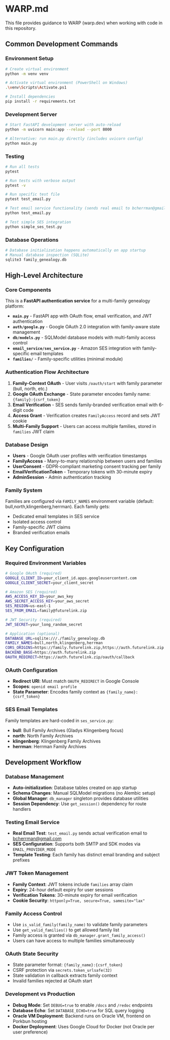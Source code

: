 # WARP.md

This file provides guidance to WARP (warp.dev) when working with code in this repository.

## Common Development Commands

### Environment Setup
```bash path=null start=null
# Create virtual environment
python -m venv venv

# Activate virtual environment (PowerShell on Windows)
.\venv\Scripts\Activate.ps1

# Install dependencies
pip install -r requirements.txt
```

### Development Server
```bash path=null start=null
# Start FastAPI development server with auto-reload
python -m uvicorn main:app --reload --port 8000

# Alternative: run main.py directly (includes uvicorn config)
python main.py
```

### Testing
```bash path=null start=null
# Run all tests
pytest

# Run tests with verbose output
pytest -v

# Run specific test file
pytest test_email.py

# Test email service functionality (sends real email to bcherrman@gmail.com)
python test_email.py

# Test simple SES integration
python simple_ses_test.py
```

### Database Operations
```bash path=null start=null
# Database initialization happens automatically on app startup
# Manual database inspection (SQLite)
sqlite3 family_genealogy.db
```

## High-Level Architecture

### Core Components
This is a **FastAPI authentication service** for a multi-family genealogy platform:

- **`main.py`** - FastAPI app with OAuth flow, email verification, and JWT authentication
- **`auth/google.py`** - Google OAuth 2.0 integration with family-aware state management  
- **`db/models.py`** - SQLModel database models with multi-family access control
- **`email_service/ses_service.py`** - Amazon SES integration with family-specific email templates
- **`families/`** - Family-specific utilities (minimal module)

### Authentication Flow Architecture
1. **Family-Context OAuth** - User visits `/oauth/start` with family parameter (bull, north, etc.)
2. **Google OAuth Exchange** - State parameter encodes family name: `{family}:{csrf_token}`
3. **Email Verification** - SES sends family-branded verification email with 6-digit code
4. **Access Grant** - Verification creates `FamilyAccess` record and sets JWT cookie
5. **Multi-Family Support** - Users can access multiple families, stored in `families` JWT claim

### Database Design
- **Users** - Google OAuth user profiles with verification timestamps
- **FamilyAccess** - Many-to-many relationship between users and families  
- **UserConsent** - GDPR-compliant marketing consent tracking per family
- **EmailVerificationToken** - Temporary tokens with 30-minute expiry
- **AdminSession** - Admin authentication tracking

### Family System
Families are configured via `FAMILY_NAMES` environment variable (default: bull,north,klingenberg,herrman). Each family gets:
- Dedicated email templates in SES service
- Isolated access control  
- Family-specific JWT claims
- Branded verification emails

## Key Configuration

### Required Environment Variables
```bash path=null start=null
# Google OAuth (required)
GOOGLE_CLIENT_ID=your_client_id.apps.googleusercontent.com
GOOGLE_CLIENT_SECRET=your_client_secret

# Amazon SES (required)  
AWS_ACCESS_KEY_ID=your_aws_key
AWS_SECRET_ACCESS_KEY=your_aws_secret
SES_REGION=us-east-1
SES_FROM_EMAIL=family@futurelink.zip

# JWT Security (required)
JWT_SECRET=your_long_random_secret

# Application (optional)
DATABASE_URL=sqlite:///./family_genealogy.db
FAMILY_NAMES=bull,north,klingenberg,herrman
CORS_ORIGINS=https://family.futurelink.zip,https://auth.futurelink.zip
BACKEND_BASE=https://auth.futurelink.zip
OAUTH_REDIRECT=https://auth.futurelink.zip/oauth/callback
```

### OAuth Configuration
- **Redirect URI**: Must match `OAUTH_REDIRECT` in Google Console
- **Scopes**: `openid email profile`
- **State Parameter**: Encodes family context as `{family_name}:{csrf_token}`

### SES Email Templates
Family templates are hard-coded in `ses_service.py`:
- **bull**: Bull Family Archives (Gladys Klingenberg focus)
- **north**: North Family Archives  
- **klingenberg**: Klingenberg Family Archives
- **herrman**: Herrman Family Archives

## Development Workflow

### Database Management
- **Auto-initialization**: Database tables created on app startup
- **Schema Changes**: Manual SQLModel migrations (no Alembic setup)
- **Global Manager**: `db_manager` singleton provides database utilities
- **Session Dependency**: Use `get_session()` dependency for route handlers

### Testing Email Service
- **Real Email Test**: `test_email.py` sends actual verification email to bcherrman@gmail.com
- **SES Configuration**: Supports both SMTP and SDK modes via `EMAIL_PROVIDER_MODE`
- **Template Testing**: Each family has distinct email branding and subject prefixes

### JWT Token Management
- **Family Context**: JWT tokens include `families` array claim
- **Expiry**: 24-hour default expiry for user sessions
- **Verification Tokens**: 30-minute expiry for email verification
- **Cookie Security**: `httponly=True, secure=True, samesite="lax"`

### Family Access Control
- Use `is_valid_family(family_name)` to validate family parameters
- Use `get_valid_families()` to get allowed family list
- Family access is granted via `db_manager.grant_family_access()`
- Users can have access to multiple families simultaneously

### OAuth State Security
- State parameter format: `{family_name}:{csrf_token}`
- CSRF protection via `secrets.token_urlsafe(32)`
- State validation in callback extracts family context
- Invalid families rejected at OAuth start

### Development vs Production
- **Debug Mode**: Set `DEBUG=true` to enable `/docs` and `/redoc` endpoints
- **Database Echo**: Set `DATABASE_ECHO=true` for SQL query logging
- **Oracle VM Deployment**: Backend runs on Oracle VM, frontend on Porkbun hosting
- **Docker Deployment**: Uses Google Cloud for Docker (not Oracle per user preference)